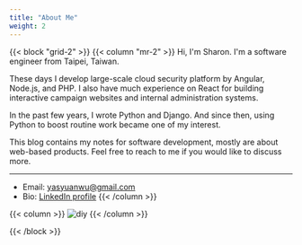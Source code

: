 ```yaml
---
title: "About Me"
weight: 2
---
```


{{< block "grid-2" >}}
{{< column "mr-2" >}}
Hi, I'm Sharon. I'm a software engineer from Taipei, Taiwan.

These days I develop large-scale cloud security platform by Angular, Node.js, and PHP. 
I also have much experience on React for building interactive campaign websites and internal administration systems.

In the past few years, I wrote Python and Django. And since then, using Python to boost routine work became one of my interest.

This blog contains my notes for software development, mostly are about web-based products. Feel free to reach to me if you would like to discuss more.

---

- Email: yasyuanwu@gmail.com
- Bio: [LinkedIn profile](https://www.linkedin.com/in/yasyuanwu/)
{{< /column >}}

{{< column >}}
![diy](/images/about.jpg)
{{< /column >}}

{{< /block >}}
